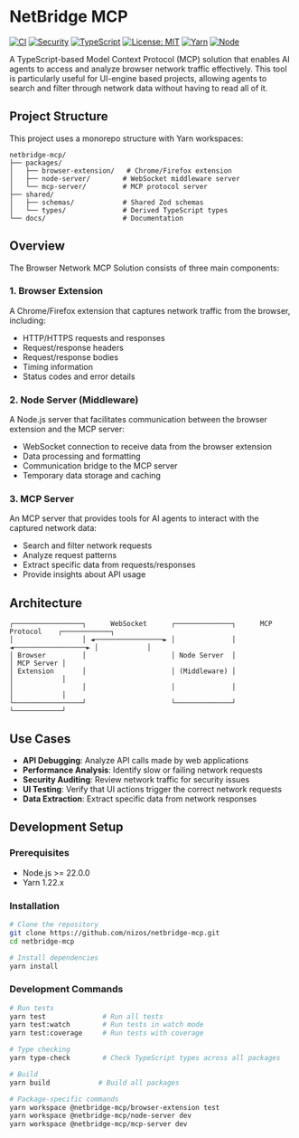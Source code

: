 # NetBridge MCP

[![CI](https://github.com/nizos/netbridge-mcp/actions/workflows/ci.yml/badge.svg)](https://github.com/nizos/netbridge-mcp/actions/workflows/ci.yml)
[![Security](https://github.com/nizos/netbridge-mcp/actions/workflows/security.yml/badge.svg)](https://github.com/nizos/netbridge-mcp/actions/workflows/security.yml)
[![TypeScript](https://img.shields.io/badge/TypeScript-5.3-blue.svg)](https://www.typescriptlang.org/)
[![License: MIT](https://img.shields.io/badge/License-MIT-yellow.svg)](https://opensource.org/licenses/MIT)
[![Yarn](https://img.shields.io/badge/Yarn-1.22-2C8EBB.svg)](https://yarnpkg.com/)
[![Node](https://img.shields.io/badge/Node-22%2B-339933.svg)](https://nodejs.org/)

A TypeScript-based Model Context Protocol (MCP) solution that enables AI agents to access and analyze browser network traffic effectively. This tool is particularly useful for UI-engine based projects, allowing agents to search and filter through network data without having to read all of it.

## Project Structure

This project uses a monorepo structure with Yarn workspaces:

```
netbridge-mcp/
├── packages/
│   ├── browser-extension/   # Chrome/Firefox extension
│   ├── node-server/        # WebSocket middleware server
│   └── mcp-server/         # MCP protocol server
├── shared/
│   ├── schemas/            # Shared Zod schemas
│   └── types/              # Derived TypeScript types
└── docs/                   # Documentation
```

## Overview

The Browser Network MCP Solution consists of three main components:

### 1. Browser Extension

A Chrome/Firefox extension that captures network traffic from the browser, including:

- HTTP/HTTPS requests and responses
- Request/response headers
- Request/response bodies
- Timing information
- Status codes and error details

### 2. Node Server (Middleware)

A Node.js server that facilitates communication between the browser extension and the MCP server:

- WebSocket connection to receive data from the browser extension
- Data processing and formatting
- Communication bridge to the MCP server
- Temporary data storage and caching

### 3. MCP Server

An MCP server that provides tools for AI agents to interact with the captured network data:

- Search and filter network requests
- Analyze request patterns
- Extract specific data from requests/responses
- Provide insights about API usage

## Architecture

```
┌─────────────────┐      WebSocket      ┌──────────────┐      MCP Protocol    ┌────────────┐
│                 │ ◄─────────────────► │              │ ◄──────────────────► │            │
│ Browser         │                     │ Node Server  │                      │ MCP Server │
│ Extension       │                     │ (Middleware) │                      │            │
│                 │                     │              │                      │            │
└─────────────────┘                     └──────────────┘                      └────────────┘
```

## Use Cases

- **API Debugging**: Analyze API calls made by web applications
- **Performance Analysis**: Identify slow or failing network requests
- **Security Auditing**: Review network traffic for security issues
- **UI Testing**: Verify that UI actions trigger the correct network requests
- **Data Extraction**: Extract specific data from network responses

## Development Setup

### Prerequisites

- Node.js >= 22.0.0
- Yarn 1.22.x

### Installation

```bash
# Clone the repository
git clone https://github.com/nizos/netbridge-mcp.git
cd netbridge-mcp

# Install dependencies
yarn install
```

### Development Commands

```bash
# Run tests
yarn test              # Run all tests
yarn test:watch        # Run tests in watch mode
yarn test:coverage     # Run tests with coverage

# Type checking
yarn type-check        # Check TypeScript types across all packages

# Build
yarn build            # Build all packages

# Package-specific commands
yarn workspace @netbridge-mcp/browser-extension test
yarn workspace @netbridge-mcp/node-server dev
yarn workspace @netbridge-mcp/mcp-server dev
```
